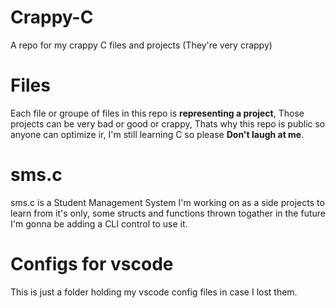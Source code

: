 # Crappy-C
A repo for my crappy C files and projects (They're very crappy)

# Files

Each file or groupe of files in this repo is **representing a project**, Those projects can
be very bad or good or crappy, Thats why this repo is public so anyone can optimize ir, I'm still learning C
so please **Don't laugh at me**.

# sms.c


sms.c is a Student Management System I'm working on as a side projects to learn from it's only, 
some structs and functions thrown togather in the future I'm gonna be adding a CLI control to use it.
# Configs for vscode


This is just a folder holding my vscode config files in case I lost them.
